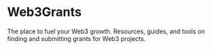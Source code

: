 # Web3Grants
The place to fuel your Web3 growth. Resources, guides, and tools on finding and submitting grants for Web3 projects.
